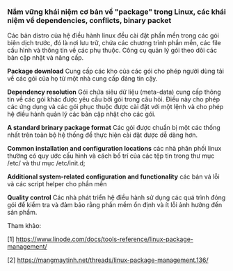 ### Nắm vững khái niệm cơ bản về "package" trong Linux, các khái niệm về dependencies, conflicts, binary packet

Các bản distro của hệ điều hành linux đều cài đặt phần mền trong các gói biên dịch trước, đó là nơi lưu trữ, chứa các chương trình phần mền, các file cấu hình và thông tin về các phụ thuộc. Công cụ quản lý gói theo dõi các bản cập nhật và nâng cấp.

**Package download** Cung cấp các kho của các gói cho phép người dùng tải về các gói của họ từ một nhà cung cấp đáng tin cậy.

**Dependency resolution** Gói chứa siêu dữ liệu (meta-data) cung cấp thông tin về các gói khác được yêu cầu bởi gói trong câu hỏi. Điều này cho phép các ứng dụng và các gói phục thuộc được cài đặt với một lệnh và cho phép hệ điều hành quản lý các bản cập nhật cho các gói.

**A standard brinary package format** Các gói được chuẩn bị một các thống nhất trên toàn bộ hệ thống để thực hiện cài đặt được dễ dàng hơn.

**Common installation and configuration locations** các nhà phân phối linux thường có quy ước cấu hình và cách bố trí của các tệp tin trong thư mục /etc/ và thư mục /etc/init.d; 

**Additional system-related configuration and functionality** các bản vá lỗi và các script helper cho phần mền 

**Quality control** Các nhà phát triển hệ điều hành sử dụng các quá trình đóng gói để kiểm tra và đảm bảo rằng phần mềm ổn định và ít lỗi ảnh hưởng đến sản phẩm.

Tham khảo:

[1] https://www.linode.com/docs/tools-reference/linux-package-management/

[2] https://mangmaytinh.net/threads/linux-package-management.136/
